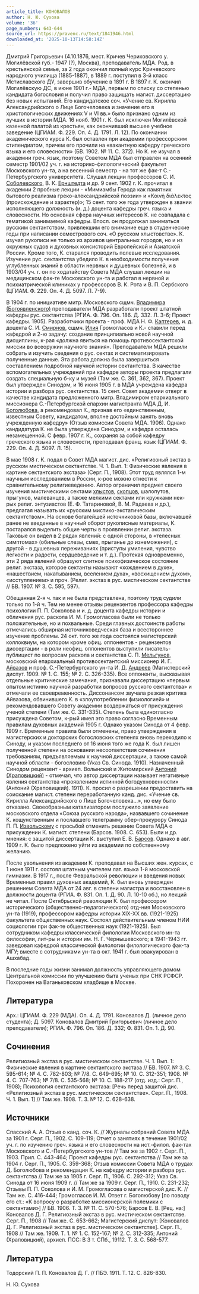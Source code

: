 ```yaml
---
article_title: КОНОВАЛОВ
author: Н. Ю. Сухова
volume: '36'
page_numbers: 643-644
source_url: https://pravenc.ru/text/1841946.html
downloaded_at: '2025-10-13T14:58:14Z'
---
```


Дмитрий Григорьевич (4.10.1876, мест. Кричев Чериковского у. Могилёвской губ.- 1947 (?), Москва), преподаватель МДА. Род. в крестьянской семье, за 2 года окончил полный курс Кричевского народного училища (1885-1887), в 1889 г. поступил в 3-й класс Мстиславского ДУ, завершив обучение в 1891 г. В 1897 г. К. окончил Могилёвскую ДС, в июне 1901 г.- МДА, первым по списку со степенью кандидата богословия и получил право защищать магист. диссертацию без новых испытаний. Его кандидатское соч. «Учение св. Кирилла Александрийского о Лице Богочеловека и значение его в христологических движениях V и VI вв.» было признано одним из лучших в истории МДА. 16 нояб. 1901 г. К. был исключен Могилёвской казенной палатой из крестьян, как окончивший высшее учебное заведение (ЦГИАМ. Ф. 229. Оп. 4. Д. 1791. Л. 12). По окончании академического курса К. был оставлен при академии профессорским стипендиатом, причем его прочили на «вакантную кафедру греческого языка и его словесности» (БВ. 1902. № 11. С. 372). Но К. не изучал в академии греч. язык, поэтому Советом МДА был отправлен на осенний семестр 1901/02 уч. г. на историко-филологический факультет Московского ун-та, а на весенний семестр - на тот же фак-т С.-Петербургского университета. Слушал лекции профессоров С. И. [Соболевского](https://pravenc.ru/text/Соболевского.html), В. К. [Ернштедта](https://pravenc.ru/text/Ернштедта.html) и др. 9 сент. 1902 г. К. прочитал в академии 2 пробные лекции - «Мимиамбы Герода как памятник бытового реализма греко-александрийской поэзии» и «Κοινὴ διάλεκτος (происхождение и характер)»; 15 сент. того же года утвержден в звании исполняющего должность (и. д.) доцента кафедры греч. языка и словесности. Но основная сфера научных интересов К. не совпадала с тематикой занимаемой кафедры. Впосл. он продолжал заниматься русским сектантством, привлекшим его внимание еще в студенческие годы при написании семестрового соч. «О русском хлыстовстве». К. изучал рукописи не только из архивов центральных городов, но и из окружных судов и духовных консисторий Европейской и Азиатской России. Кроме того, К. старался проводить полевые исследования. Изучение рус. сектантства убедило К. в необходимости получения углубленных знаний в области нервных и душевных болезней, и в 1903/04 уч. г. он по ходатайству Совета МДА слушал лекции на медицинском фак-те Московского ун-та и работал в нервной и психиатрической клиниках у профессоров В. К. Рота и В. П. Сербского (ЦГИАМ. Ф. 229. Оп. 4. Д. 5097. Л. 7-9).

В 1904 г. по инициативе митр. Московского сщмч. [Владимира (Богоявленского)](<https://pravenc.ru/text/Владимира (Богоявленского).html>) преподаватели МДА разработали проект штатной кафедры рус. сектантства (РГИА. Ф. 796. Оп. 186. Д. 332. Л. 3-6; Проект кафедры. 1905). Разработчики проекта - проф. МДА Н. Ф. [Каптерев](https://pravenc.ru/text/Каптерев.html), и. д. доцента С. И. [Смирнов](<https://pravenc.ru/text/Смирнов И  К.html>), сщмч. [Илия](https://pravenc.ru/text/Илия.html) Громогласов и К.- ставили перед кафедрой и 2-ю задачу: создание принципиально новой научной дисциплины, к-рая «должна явиться на помощь противосектантской миссии во всеоружии научного знания». Преподаватели МДА решили собрать и изучить сведения о рус. сектах и систематизировать полученные данные. Эта работа должна была завершиться составлением подробной научной истории сектантства. В качестве вспомогательных учреждений при кафедре авторы проекта предлагали создать специальную б-ку и музей (Там же. С. 361, 362, 367). Проект был утвержден Синодом, и 16 июня 1905 г. в МДА учреждена кафедра истории и разбора рус. сектантства. 15 сент. Совет академии отверг в качестве кандидата предложенного митр. Владимиром епархиального миссионера С.-Петербургской епархии магистранта МДА Д. И. [Боголюбова](https://pravenc.ru/text/БОГОЛЮБОВ.html), а рекомендовал К., признав его «единственным, известным Совету, кандидатом, вполне достойным занять вновь учрежденную кафедру» (Отзыв комиссии Совета МДА. 1906). Однако кандидатура К. не была утверждена Синодом, и кафедра осталась незамещенной. С февр. 1907 г. К., сохраняя за собой кафедру греческого языка и словесности, преподавал франц. язык (ЦГИАМ. Ф. 229. Оп. 4. Д. 5097. Л. 15).

В мае 1908 г. К. подал в Совет МДА магист. дис. «Религиозный экстаз в русском мистическом сектантстве. Ч. 1. Вып. 1: Физические явления в картине сектантского экстаза» (Серг. П., 1908). Этот труд являлся 1-м научным исследованием в России, к-рое можно отнести к сравнительному религиеведению. Автор ограничил предмет своего изучения мистическими сектами [хлыстов](https://pravenc.ru/text/хлыстов.html), [скопцов](https://pravenc.ru/text/скопцов.html), шалопутов, прыгунов, малеванцев, а также мелкими сектами или кружками нек-рых религ. энтузиастов (Е. Ф. Татариновой, В. М. Радаева и др.), предлагая называть их «русским мистико-экстатическим сектантством». На основе богатейшей источниковой базы, включавшей ранее не введенные в научный оборот рукописные материалы, К. постарался выделить общие черты в проявлении религ. экстаза. Таковые он видел в 2 рядах явлений: с одной стороны, в «телесных симптомах» (обильные слезы, смех, прыганье до изнеможения), с другой - в душевных переживаниях (приступы умиления, чувство легкости и радости, сердцеведение и т. д.). Протекая одновременно, эти 2 ряда явлений образуют слитное психофизическое состояние религ. экстаза, которое сектанты называют «хождением в духе», «нашествием, накатыванием, вселением духа», «восхищением духом», «исступлением» и проч. (Религ. экстаз в рус. мистическом сектантстве // БВ. 1907. № 3. С. 595, 597).

Обещанная 2-я ч. так и не была представлена, поэтому труд судили только по 1-й ч. Тем не менее отзывы рецензентов профессора кафедры психологии П. П. Соколова и и. д. доцента кафедры истории и обличения рус. раскола И. М. Громогласова были не только положительные, но и похвальные. Среди главных достоинств работы отмечались обширная источниковедческая база и всестороннее изучение проблемы. 24 окт. того же года состоялся магистерский коллоквиум, на котором кроме офиц. оппонентов - рецензентов диссертации - в роли неофиц. оппонентов выступили писатель-публицист по вопросам раскола и сектантства С. П. [Мельгунов](https://pravenc.ru/text/Мельгунов.html), московский епархиальный противосектантский миссионер И. Г. [Айвазов](https://pravenc.ru/text/Айвазов.html) и проф. С.-Петербургского ун-та И. Д. [Андреев](https://pravenc.ru/text/Андреев.html) (Магистерский диспут. 1909. № 1. С. 155; № 2. С. 326-335). Все оппоненты, высказывая отдельные критические замечания, признавали диссертацию «первым опытом истинно научной разработки вопросов русского сектантства» и отмечали ее своевременность. Диссонансом звучала резкая критика Айвазова, обвинившего К. в «злоупотреблении физиологией» и рекомендовавшего Совету академии воздержаться от присуждения ученой степени (Там же. С. 331-335). Степень была единогласно присуждена Советом, к-рый имел это право согласно Временным правилам духовных академий 1905 г. Однако указом Синода от 4 февр. 1909 г. Временные правила были отменены, право утверждения в магистерских и докторских богословских степенях вновь переходило к Синоду, и указом последнего от 16 июня того же года К. был лишен полученной степени на основании несоответствия сочинения требованиям, предъявляемым к научной диссертации, а также самой научной области - богословию (Указ Св. Синода. 1910). Назначенный Синодом рецензент - архиеп. Волынский и Житомирский [Антоний (Храповицкий)](https://pravenc.ru/text/Антоний.html) - отмечал, что автор диссертации называет негативные явления сектантства «проявлением истинной богодухновенности» (Антоний (Храповицкий). 1911). К. просил о разрешении предоставить на соискание магист. степени переработанную канд. дис. «Учение св. Кирилла Александрийского о Лице Богочеловека...», но ему было отказано. Своеобразным катализатором послужило заявление московского отдела «Союза русского народа», назвавшего сочинение К. кощунственным и пославшего телеграмму обер-прокурору Синода П. П. [Извольскому](https://pravenc.ru/text/Извольскому.html) с просьбой отменить решение Совета МДА о присуждении К. магист. степени (Барсов. 1908. С. 653). Были и др. мнения: с защитой диссертации К. выступил Е. В. [Барсов](https://pravenc.ru/text/Барсов.html). Однако в авг. 1909 г. К. было предложено уйти из академии по собственному желанию.

После увольнения из академии К. преподавал на Высших жен. курсах, с 1 июня 1911 г. состоял штатным учителем лат. языка 1-й московской гимназии. В 1917 г., после Февральской революции и введения новых Временных правил духовных академий, К. был вновь утвержден решением Совета МДА от 24 авг. в степени магистра и восстановлен в должности доцента (РГИА. Ф. 831. Оп. 1. Д. 90. Л. 10-10 об.), но лекций не читал. После Октябрьской революции К. был профессором исторического (общественно-педагогического) отд-ния Московского ун-та (1919), профессором кафедры истории XIX-XX вв. (1921-1925) факультета общественных наук. Состоял действительным членом НИИ социологии при фак-те общественных наук (1921-1925). Был сотрудником кафедры классической филологии Московского ин-та философии, лит-ры и истории им. Н. Г. Чернышевского; в 1941-1943 гг. заведовал кафедрой классической филологии филологического фак-та МГУ; вместе с сотрудниками ун-та в окт. 1941 г. был эвакуирован в Ашхабад.

В последние годы жизни занимал должность управляющего домом Центральной комиссии по улучшению быта ученых при СНК РСФСР. Похоронен на Ваганьковском кладбище в Москве.

## Литература

Арх.: ЦГИАМ. Ф. 229 (МДА). Оп. 4. Д. 1791. Коновалов Д. (личное дело студента); Д. 5097. Коновалов Дмитрий Григорьевич (личное дело преподавателя); РГИА. Ф. 796. Оп. 186. Д. 332; Ф. 831. Оп. 1. Д. 90.

## Сочинения

Религиозный экстаз в рус. мистическом сектантстве. Ч. 1. Вып. 1: Физические явления в картине сектантского экстаза // БВ. 1907. № 3. С. 595-614; № 4. С. 782-803; № 7/8. С. 649-695; № 10. С. 312-351; 1908. № 4. С. 707-763; № 7/8. С. 535-568; № 10. С. 188-217 (отд. изд.: Серг. П., 1908); Психология сектантского экстаза: [Речь перед защитой дис. «Религиозный экстаз в рус. мистическом сектантстве». Серг. П., 1908. Ч. 1. Вып. 1] // Там же. 1908. Т. 3. № 12. С. 628-638.

## Источники

Спасский А. А. Отзыв о канд. соч. К. // Журналы собраний Совета МДА за 1901 г. Серг. П., 1902. С. 109-119; Отчет о занятиях в течение 1901/02 уч. г. по изучению греч. языка и его словесности на ист.-филол. фак-тах Московского и С.-Петербургского ун-тов // Там же за 1902 г. Серг. П., 1903. Прил. С. 443-464; Проект кафедры рус. сектантства // Там же за 1904 г. Серг. П., 1905. С. 359-368; Отзыв комиссии Совета МДА о трудах Д. Боголюбова и рекомендация К. на кафедру истории и разбора рус. сектантства // Там же за 1905 г. Серг. П., 1906. С. 292-312; Указ Св. Синода от 16 июня 1909 г. // Там же за 1909 г. Серг. П., 1910. С. 231-232; Отзывы П. П. Соколова и И. М. Громогласова о магистерской дис. К. // Там же. С. 416-444; Громогласов И. М. Ответ г. Боголюбову [по поводу его ст.: «К вопросу о разработке миссионерской полемики с сектантами»] // БВ. 1906. Т. 3. № 11. С. 570-576; Барсов Е. В. [Рец. на:] Коновалов Д. Г. Религиозный экстаз в рус. мистическом сектантстве. Серг. П., 1908 // Там же. С. 653-662; Магистерский диспут: [Коновалов Д. Г. Религиозный экстаз в рус. мистическом сектантстве]. Серг. П., 1908 // Там же. 1909. Т. 1. № 1. С. 152-167; № 2. С. 312-335; Антоний (Храповицкий), архиеп. ПСС: В 3 т. СПб., 19112. Т. 3. С. 568-577.

## Литература

Тодорский П. П. Коновалов Д. Г. // ПБЭ. 1911. Т. 12. С. 826-830.

Н. Ю. Сухова

